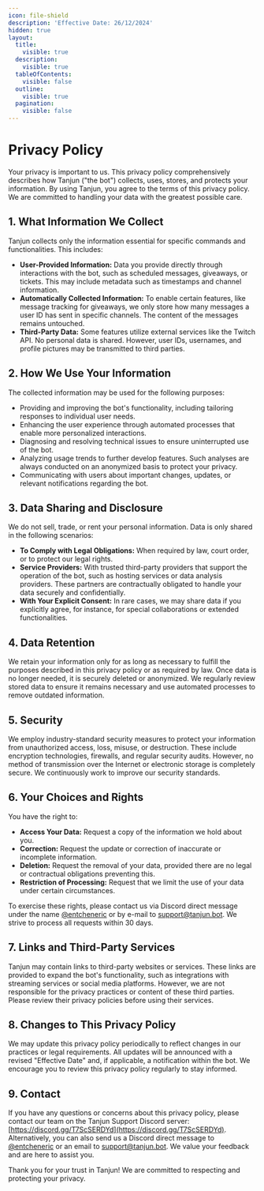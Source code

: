 ```yaml
---
icon: file-shield
description: 'Effective Date: 26/12/2024'
hidden: true
layout:
  title:
    visible: true
  description:
    visible: true
  tableOfContents:
    visible: false
  outline:
    visible: true
  pagination:
    visible: false
---
```


# Privacy Policy

Your privacy is important to us. This privacy policy comprehensively describes how Tanjun ("the bot") collects, uses, stores, and protects your information. By using Tanjun, you agree to the terms of this privacy policy. We are committed to handling your data with the greatest possible care.

## 1. What Information We Collect

Tanjun collects only the information essential for specific commands and functionalities. This includes:

- **User-Provided Information:** Data you provide directly through interactions with the bot, such as scheduled messages, giveaways, or tickets. This may include metadata such as timestamps and channel information.
- **Automatically Collected Information:** To enable certain features, like message tracking for giveaways, we only store how many messages a user ID has sent in specific channels. The content of the messages remains untouched.
- **Third-Party Data:** Some features utilize external services like the Twitch API. No personal data is shared. However, user IDs, usernames, and profile pictures may be transmitted to third parties.

## 2. How We Use Your Information

The collected information may be used for the following purposes:

- Providing and improving the bot's functionality, including tailoring responses to individual user needs.
- Enhancing the user experience through automated processes that enable more personalized interactions.
- Diagnosing and resolving technical issues to ensure uninterrupted use of the bot.
- Analyzing usage trends to further develop features. Such analyses are always conducted on an anonymized basis to protect your privacy.
- Communicating with users about important changes, updates, or relevant notifications regarding the bot.

## 3. Data Sharing and Disclosure

We do not sell, trade, or rent your personal information. Data is only shared in the following scenarios:

- **To Comply with Legal Obligations:** When required by law, court order, or to protect our legal rights.
- **Service Providers:** With trusted third-party providers that support the operation of the bot, such as hosting services or data analysis providers. These partners are contractually obligated to handle your data securely and confidentially.
- **With Your Explicit Consent:** In rare cases, we may share data if you explicitly agree, for instance, for special collaborations or extended functionalities.

## 4. Data Retention

We retain your information only for as long as necessary to fulfill the purposes described in this privacy policy or as required by law. Once data is no longer needed, it is securely deleted or anonymized. We regularly review stored data to ensure it remains necessary and use automated processes to remove outdated information.

## 5. Security

We employ industry-standard security measures to protect your information from unauthorized access, loss, misuse, or destruction. These include encryption technologies, firewalls, and regular security audits. However, no method of transmission over the Internet or electronic storage is completely secure. We continuously work to improve our security standards.

## 6. Your Choices and Rights

You have the right to:

- **Access Your Data:** Request a copy of the information we hold about you.
- **Correction:** Request the update or correction of inaccurate or incomplete information.
- **Deletion:** Request the removal of your data, provided there are no legal or contractual obligations preventing this.
- **Restriction of Processing:** Request that we limit the use of your data under certain circumstances.

To exercise these rights, please contact us via Discord direct message under the name [@entcheneric](https://discord.com/users/471036610561966111) or by e-mail to [support@tanjun.bot](mailto:support@tanjun.bot). We strive to process all requests within 30 days.

## 7. Links and Third-Party Services

Tanjun may contain links to third-party websites or services. These links are provided to expand the bot's functionality, such as integrations with streaming services or social media platforms. However, we are not responsible for the privacy practices or content of these third parties. Please review their privacy policies before using their services.

## 8. Changes to This Privacy Policy

We may update this privacy policy periodically to reflect changes in our practices or legal requirements. All updates will be announced with a revised "Effective Date" and, if applicable, a notification within the bot. We encourage you to review this privacy policy regularly to stay informed.

## 9. Contact

If you have any questions or concerns about this privacy policy, please contact our team on the Tanjun Support Discord server: [https://discord.gg/T7ScSERDYd](https://discord.gg/T7ScSERDYd). Alternatively, you can also send us a Discord direct message to [@entcheneric](https://discord.com/users/471036610561966111) or an email to [support@tanjun.bot](mailto:support@tanjun.bot). We value your feedback and are here to assist you.

Thank you for your trust in Tanjun! We are committed to respecting and protecting your privacy.
